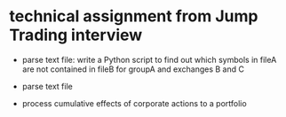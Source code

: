 # technical assignment from Jump Trading interview

  *  parse text file:  write a Python script to find out which 
      symbols in fileA are not contained in fileB for groupA and exchanges B and C

  *  parse text file

  *  process cumulative effects of corporate actions to a portfolio
